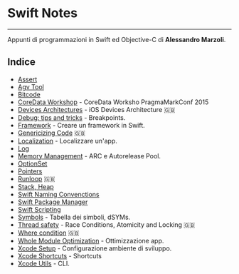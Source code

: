 # Swift Notes
---
Appunti di programmazioni in Swift ed Objective-C di **Alessandro Marzoli**.

## Indice
- [Assert](./assert.md)
- [Agv Tool](./agv_tool.md)
- [Bitcode](./bitcode.md)
- [CoreData Workshop](./coredata_workshop.md) - CoreData Worksho PragmaMarkConf 2015
- [Devices Architectures](./devices_architectures.md) - iOS Devices Architecture 🇬🇧
- [Debug: tips and tricks](./debug_tips_and_tricks.md) - Breakpoints.
- [Framework](./framework.md) - Creare un framework in Swift.
- [Genericizing Code](./genericizing_code.md) 🇬🇧
- [Localization](./localization.md) - Localizzare un'app.
- [Log](./log.md)
- [Memory Management](./memory_management.md) - ARC e Autorelease Pool.
- [OptionSet](./option_set.md)
- [Pointers](./pointers.md)
- [Runloop](./runloop.md) 🇬🇧
- [Stack, Heap](./stack_heap.md)
- [Swift Naming Convenctions](./swift_naming_convenctions.md)
- [Swift Package Manager](./swift_package_manager.md)
- [Swift Scripting](./swift_scripting.md)
- [Symbols](./symbols.md) - Tabella dei simboli, dSYMs.
- [Thread safety](./thread_safety.md) -  Race Conditions, Atomicity and Locking 🇬🇧
- [Where condition](./where_condition.md) 🇬🇧
- [Whole Module Optimization](./whole_module_optimization.md) - Ottimizzazione app.
- [Xcode Setup](./xcode_setup.md) - Configurazione ambiente di sviluppo.
- [Xcode Shortcuts](./xcode_shortcuts.md) - Shortcuts
- [Xcode Utils](./xcode_utils.md) - CLI.
   








